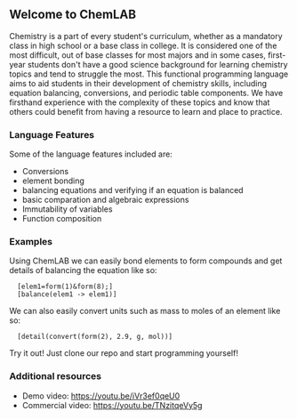 ## Welcome to ChemLAB

Chemistry is a part of every student's curriculum, whether as a mandatory class in high school or a base class in college. It is considered one of the most difficult, out of base classes for most majors and in some cases, first-year students don't have a good science background for learning chemistry topics and tend to struggle the most. This functional programming language aims to aid students in their development of chemistry skills, including equation balancing, conversions, and periodic table components. We have firsthand experience with the complexity of these topics and know that others could benefit from having a resource to learn and place to practice.


### Language Features

Some of the language features included are:
- Conversions
- element bonding
- balancing equations and verifying if an equation is balanced
- basic comparation and algebraic expressions
- Immutability of variables
- Function composition

### Examples

Using ChemLAB we can easily bond elements to form compounds and get details of balancing the equation like so:
```
  [elem1=form(1)&form(8);]
  [balance(elem1 -> elem1)]
```

We can also easily convert units such as mass to moles of an element like so:
```
  [detail(convert(form(2), 2.9, g, mol))]
```

Try it out! Just clone our repo and start programming yourself!

### Additional resources

- Demo video: https://youtu.be/iVr3ef0qeU0
- Commercial video: https://youtu.be/TNzitqeVy5g
